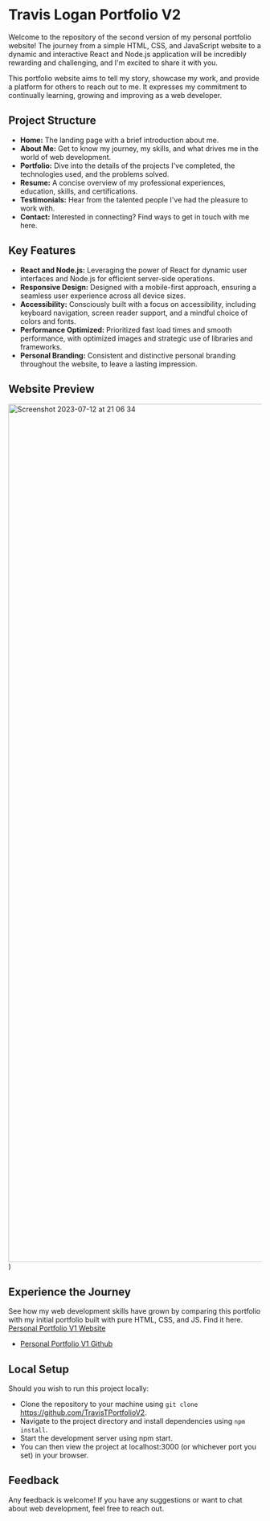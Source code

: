 # Travis Logan Portfolio V2

Welcome to the repository of the second version of my personal portfolio website! The journey from a simple HTML, CSS, and JavaScript website to a dynamic and interactive React and Node.js application will be incredibly rewarding and challenging, and I'm excited to share it with you.

This portfolio website aims to tell my story, showcase my work, and provide a platform for others to reach out to me. It expresses my commitment to continually learning, growing and improving as a web developer.

## Project Structure

- **Home:** The landing page with a brief introduction about me.
- **About Me:** Get to know my journey, my skills, and what drives me in the world of web development.
- **Portfolio:** Dive into the details of the projects I've completed, the technologies used, and the problems solved.
- **Resume:** A concise overview of my professional experiences, education, skills, and certifications.
- **Testimonials:** Hear from the talented people I've had the pleasure to work with.
- **Contact:** Interested in connecting? Find ways to get in touch with me here.

## Key Features

- **React and Node.js:** Leveraging the power of React for dynamic user interfaces and Node.js for efficient server-side operations.
- **Responsive Design:** Designed with a mobile-first approach, ensuring a seamless user experience across all device sizes.
- **Accessibility:** Consciously built with a focus on accessibility, including keyboard navigation, screen reader support, and a mindful choice of colors and fonts.
- **Performance Optimized:** Prioritized fast load times and smooth performance, with optimized images and strategic use of libraries and frameworks.
- **Personal Branding:** Consistent and distinctive personal branding throughout the website, to leave a lasting impression.

## Website Preview
<img width="1709" alt="Screenshot 2023-07-12 at 21 06 34" src="https://github.com/TravisTLogan/portfolio-v2/assets/91529655/3cadb892-a6b3-431f-9bce-0bc0b756bf29">
)


## Experience the Journey

See how my web development skills have grown by comparing this portfolio with my initial portfolio built with pure HTML, CSS, and JS. Find it here.
<br>
[Personal Portfolio V1 Website](https://portfolio-v1-travistlogan.vercel.app/)
- [Personal Portfolio V1 Github](https://github.com/TravisTLogan/travistlogan.github.io)

## Local Setup

Should you wish to run this project locally:

- Clone the repository to your machine using `git clone` https://github.com/TravisTPortfolioV2.
- Navigate to the project directory and install dependencies using `npm install`.
- Start the development server using npm start.
- You can then view the project at localhost:3000 (or whichever port you set) in your browser.

## Feedback

Any feedback is welcome! If you have any suggestions or want to chat about web development, feel free to reach out.



